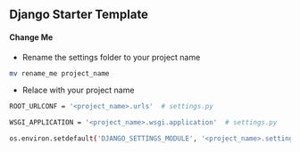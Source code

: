 ## Django Starter Template

#### Change Me
- Rename the settings folder to your project name

```sh
mv rename_me project_name
```

- Relace with your project name

```sh
ROOT_URLCONF = '<project_name>.urls'  # settings.py
```

```sh
WSGI_APPLICATION = '<project_name>.wsgi.application'  # settings.py
```

```sh
os.environ.setdefault('DJANGO_SETTINGS_MODULE', '<project_name>.settings') # asgi.py, wsgi.py and manage.py
```